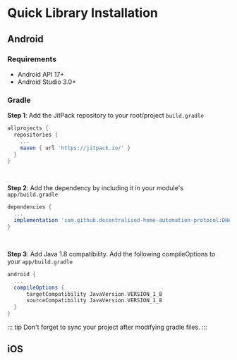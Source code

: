 # Quick Library Installation

## Android

### Requirements

- Android API 17+
- Android Studio 3.0+

### Gradle

**Step 1**: Add the JitPack repository to your root/project `build.gradle`

``` gradle {4}
allprojects {
  repositories {
    ...
    maven { url 'https://jitpack.io/' }
  }
}
```

<br>

**Step 2**: Add the dependency by including it in your module's `app/build.gradle`

``` gradle {3}
dependencies {
  ...
  implementation 'com.github.decentralised-home-automation-protocol:DHAP-Android:0.1.0'
}
```

<br>

**Step 3**: Add Java 1.8 compatibility. Add the following compileOptions to your `app/build.gradle`

``` gradle {3-6}
android {
  ...
  compileOptions {
      targetCompatibility JavaVersion.VERSION_1_8
      sourceCompatibility JavaVersion.VERSION_1_8
  }
}
```

::: tip
Don't forget to sync your project after modifying gradle files.
:::

## iOS
